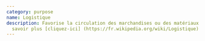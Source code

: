 ```yaml
---
category: purpose
name: Logistique
description: Favorise la circulation des marchandises ou des matériaux. En
  savoir plus [cliquez-ici] (https://fr.wikipedia.org/wiki/Logistique)
---
```

